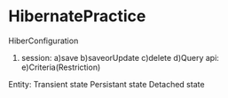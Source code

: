 # HibernatePractice

HiberConfiguration

1. session:
a)save
b)saveorUpdate
c)delete
d)Query api:
e)Criteria(Restriction)

Entity:
Transient state
Persistant state
Detached state


